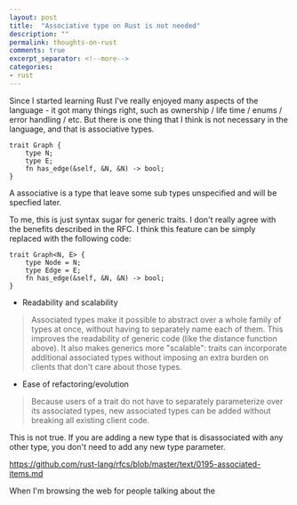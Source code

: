 ```yaml
---
layout: post
title:  "Associative type on Rust is not needed"
description: ""
permalink: thoughts-on-rust 
comments: true
excerpt_separator: <!--more-->
categories:
- rust
---
```


Since I started learning Rust I've really enjoyed many aspects of the language - it got many things right, such as ownership / life time / enums / error handling / etc. But there is one thing that I think is not necessary in the language, and that is associative types.

```
trait Graph {
    type N;
    type E;
    fn has_edge(&self, &N, &N) -> bool;
}
```

A associative is a type that leave some sub types unspecified and will be specfied later.

To me, this is just syntax sugar for generic traits. I don't really agree with the benefits described in the RFC. I think this feature can be simply replaced with the following code:

```
trait Graph<N, E> {
    type Node = N;
    type Edge = E;
    fn has_edge(&self, &N, &N) -> bool;
}
```

* Readability and scalability

> Associated types make it possible to abstract over a whole family of types at once, without having to separately name each of them. This improves the readability of generic code (like the distance function above). It also makes generics more "scalable": traits can incorporate additional associated types without imposing an extra burden on clients that don't care about those types.

* Ease of refactoring/evolution

> Because users of a trait do not have to separately parameterize over its associated types, new associated types can be added without breaking all existing client code.

This is not true. If you are adding a new type that is disassociated with any other type, you don't need to add any new type parameter.

https://github.com/rust-lang/rfcs/blob/master/text/0195-associated-items.md


When I'm browsing the web for people talking about the 